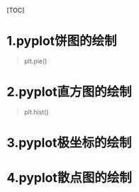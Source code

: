 [TOC]

# 1.pyplot饼图的绘制

> plt.pie()



# 2.pyplot直方图的绘制

> plt.hist()



# 3.pyplot极坐标的绘制











# 4.pyplot散点图的绘制